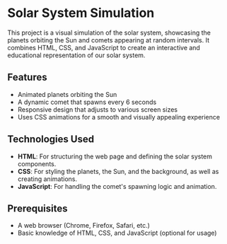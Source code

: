 # Solar System Simulation

This project is a visual simulation of the solar system, showcasing the planets orbiting the Sun and comets appearing at random intervals. It combines HTML, CSS, and JavaScript to create an interactive and educational representation of our solar system.

## Features

- Animated planets orbiting the Sun
- A dynamic comet that spawns every 6 seconds
- Responsive design that adjusts to various screen sizes
- Uses CSS animations for a smooth and visually appealing experience

## Technologies Used

- **HTML**: For structuring the web page and defining the solar system components.
- **CSS**: For styling the planets, the Sun, and the background, as well as creating animations.
- **JavaScript**: For handling the comet's spawning logic and animation.

## Prerequisites

- A web browser (Chrome, Firefox, Safari, etc.)
- Basic knowledge of HTML, CSS, and JavaScript (optional for usage)
